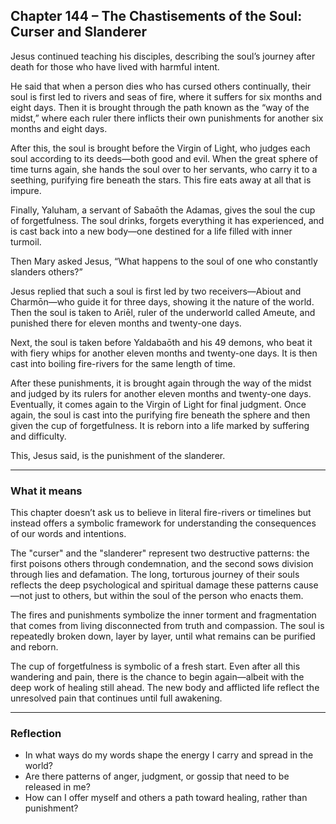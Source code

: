 ## Chapter 144 – The Chastisements of the Soul: Curser and Slanderer

Jesus continued teaching his disciples, describing the soul’s journey after death for those who have lived with harmful intent.

He said that when a person dies who has cursed others continually, their soul is first led to rivers and seas of fire, where it suffers for six months and eight days. Then it is brought through the path known as the “way of the midst,” where each ruler there inflicts their own punishments for another six months and eight days.

After this, the soul is brought before the Virgin of Light, who judges each soul according to its deeds—both good and evil. When the great sphere of time turns again, she hands the soul over to her servants, who carry it to a seething, purifying fire beneath the stars. This fire eats away at all that is impure.

Finally, Yaluham, a servant of Sabaōth the Adamas, gives the soul the cup of forgetfulness. The soul drinks, forgets everything it has experienced, and is cast back into a new body—one destined for a life filled with inner turmoil.

Then Mary asked Jesus, “What happens to the soul of one who constantly slanders others?”

Jesus replied that such a soul is first led by two receivers—Abiout and Charmōn—who guide it for three days, showing it the nature of the world. Then the soul is taken to Ariēl, ruler of the underworld called Ameute, and punished there for eleven months and twenty-one days.

Next, the soul is taken before Yaldabaōth and his 49 demons, who beat it with fiery whips for another eleven months and twenty-one days. It is then cast into boiling fire-rivers for the same length of time.

After these punishments, it is brought again through the way of the midst and judged by its rulers for another eleven months and twenty-one days. Eventually, it comes again to the Virgin of Light for final judgment. Once again, the soul is cast into the purifying fire beneath the sphere and then given the cup of forgetfulness. It is reborn into a life marked by suffering and difficulty.

This, Jesus said, is the punishment of the slanderer.

---

### What it means

This chapter doesn’t ask us to believe in literal fire-rivers or timelines but instead offers a symbolic framework for understanding the consequences of our words and intentions.

The "curser" and the "slanderer" represent two destructive patterns: the first poisons others through condemnation, and the second sows division through lies and defamation. The long, torturous journey of their souls reflects the deep psychological and spiritual damage these patterns cause—not just to others, but within the soul of the person who enacts them.

The fires and punishments symbolize the inner torment and fragmentation that comes from living disconnected from truth and compassion. The soul is repeatedly broken down, layer by layer, until what remains can be purified and reborn.

The cup of forgetfulness is symbolic of a fresh start. Even after all this wandering and pain, there is the chance to begin again—albeit with the deep work of healing still ahead. The new body and afflicted life reflect the unresolved pain that continues until full awakening.

---

### Reflection

* In what ways do my words shape the energy I carry and spread in the world?
* Are there patterns of anger, judgment, or gossip that need to be released in me?
* How can I offer myself and others a path toward healing, rather than punishment?
